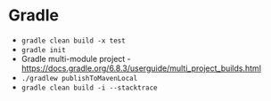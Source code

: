 # Gradle

* `gradle clean build -x test`
* `gradle init`
* Gradle multi-module project - https://docs.gradle.org/6.8.3/userguide/multi_project_builds.html
* `./gradlew publishToMavenLocal`
* `gradle clean build -i --stacktrace`
